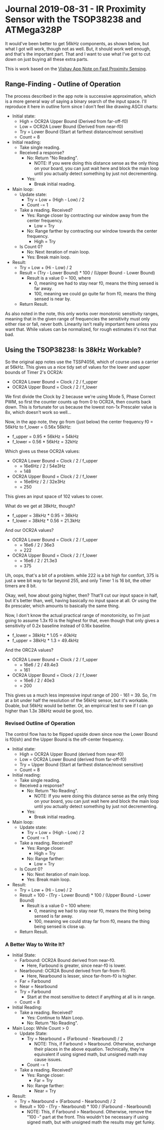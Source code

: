 Journal 2019-08-31 - IR Proximity Sensor with the TSOP38238 and ATMega328P
========

It would've been better to get 56kHz components, as shown below, but what I got will work, though not as well.  But, it should work well enough, and that's the important part.  That and I want to use what I've got to cut down on just buying all these extra parts.

This is work based on the [Vishay App Note on Fast Proximity Sensing](http://www.vishay.com/docs/82741/tssp4056sensor.pdf).



## Range-Finding - Outline of Operation

The process described in the app note is successive approximation, which is a more general way of saying a binary search of the input space.  I'll reproduce it here in outline form since I don't feel like drawing ASCII charts:

- Initial state:
    - High = OCR2A Upper Bound (Derived from far-off-f0)
    - Low = OCR2A Lower Bound (Derived from near-f0)
    - Try = Lower Bound (Start at farthest distance/most sensitive)
    - Count = 8
- Initial reading:
    - Take single reading.
    - Received a response?
        - No: Return "No Reading".
            - NOTE: If you were doing this distance sense as the only thing on your board, you can just wait here and block the main loop until you actually detect something by just not decrementing.
        - Yes:
            - Break initial reading.
- Main loop:
    - Update state:
        - Try = Low + (High - Low) / 2
        - Count -= 1
    - Take a reading.  Received?
        - Yes: Range closer by contracting our window away from the center frequency.
            - Low = Try
        - No: Range farther by contracting our window towards the center frequency.
            - High = Try
    - Is Count 0?
        - No: Next iteration of main loop.
        - Yes: Break main loop.
- Result:
    - Try = Low + (Hi - Low) / 2
    - Result = (Try - Lower Bound) * 100 / (Upper Bound - Lower Bound)
        - Result is a value 0 ~ 100, where
            - 0, meaning we had to stay near f0, means the thing sensed is far away.
            - 100, meaning we could go quite far from f0, means the thing sensed is near by.
    - Return Result.

As also noted in the note, this only works over monotonic sensitivity ranges, meaning that in the given range of frequencies the sensitivity must only either rise or fall, never both.  Linearity isn't really important here unless you want that.  While values can be normalized, for rough estimates it's not that bad.



## Using the TSOP38238: Is 38kHz Workable?

So the original app notes use the TSSP4056, which of course uses a carrier at 56kHz.  This gives us a nice tidy set of values for the lower and upper bounds of Timer 2's OCR2A:

- OCR2A Lower Bound = Clock / 2 / f_upper
- OCR2A Upper Bound = Clock / 2 / f_lower

We first divide the Clock by 2 because we're using Mode 5, Phase Correct PWM, so first the counter counts up from 0 to OCR2A, then counts back down.  This is fortunate for us because the lowest non-1x Prescaler value is 8x, which doesn't work so well...

Now, in the app note, they go from (just below) the center frequency f0 = 56kHz to f_lower = 0.56x 56kHz:

- f_upper = 0.95 * 56kHz = 54kHz
- f_lower = 0.56 * 56kHz = 32kHz

Which gives us these OCR2A values:

- OCR2A Lower Bound = Clock / 2 / f_upper
    - = 16e6Hz / 2 / 54e3Hz
    - = 148
- OCR2A Upper Bound = Clock / 2 / f_lower
    - = 16e6Hz / 2 / 32e3Hz
    - = 250

This gives an input space of 102 values to cover.

What do we get at 38kHz, though?

- f_upper = 38kHz * 0.95 = 36kHz
- f_lower = 38kHz * 0.56 = 21.3kHz

And our OCR2A values?

- OCR2A Lower Bound = Clock / 2 / f_upper
    - = 16e6 / 2 / 36e3
    - = 222
- OCR2A Upper Bound = Clock / 2 / f_lower
    - = 16e6 / 2 / 21.3e3
    - = 375

Uh, oops, that's a bit of a problem.  while 222 is a bit high for comfort, 375 is just a wee bit way to far beyond 255, and only Timer 1 is 16 bit, the other timers are 8 bit.

Okay, well, how about going higher, then?  That'll cut our input space in half, but it's better than, well, having basically no input space at all.  Or using the 8x prescaler, which amounts to basically the same thing.

Now, I don't know the actual practical range of monotonicity, so I'm just going to assume 1.3x f0 is the highest for that, even though that only gives a sensitivity of 0.2x baseline instead of 0.16x baseline.

- f_lower = 38kHz * 1.05 = 40kHz
- f_upper = 38kHz * 1.3 = 49.4kHz

And the ORC2A values?

- OCR2A Lower Bound = Clock / 2 / f_upper
    - = 16e6 / 2 / 49.4e3
    - = 161
- OCR2A Upper Bound = Clock / 2 / f_lower
    - = 16e6 / 2 / 40e3
    - = 200

This gives us a much less impressive input range of 200 - 161 = 39.  So, I'm at a bit under half the resolution of the 56kHz sensor, but it's workable.  Doable, but 56kHz would be better.  Or, an empirical test to see if I can go higher than 1.3x 38kHz would be good, too.


### Revised Outline of Operation

The control flow has to be flipped upside down since now the Lower Bound is f0(ish) and the Upper Bound is the off-center frequency.

- Initial state:
    - High = OCR2A Upper Bound (derived from near-f0)
    - Low = OCR2A Lower Bound (derived from far-off-f0)
    - Try = Upper Bound (Start at farthest distance/most sensitive)
    - Count = 8
- Initial reading:
    - Take single reading.
    - Received a response?
        - No: Return "No Reading".
            - NOTE: If you were doing this distance sense as the only thing on your board, you can just wait here and block the main loop until you actually detect something by just not decrementing.
        - Yes:
            - Break initial reading.
- Main loop:
    - Update state:
        - Try = Low + (High - Low) / 2
        - Count -= 1
    - Take a reading.  Received?
        - Yes: Range closer:
            - High = Try
        - No: Range farther:
            - Low = Try
    - Is Count 0?
        - No: Next iteration of main loop.
        - Yes: Break main loop.
- Result:
    - Try = Low + (Hi - Low) / 2
    - Result = 100 - (Try - Lower Bound) * 100 / (Upper Bound - Lower Bound)
        - Result is a value 0 ~ 100 where:
            - 0, meaning we had to stay near f0, means the thing being sensed is far away.
            - 100, meaning we could stray far from f0, means the thing being sensed is close up.
    - Return Result.


### A Better Way to Write It?

- Initial State:
    - Farbound: OCR2A Bound derived from near-f0.
        - Here, Farbound is greater, since near-f0 is lower.
    - Nearbound: OCR2A Bound derived from far-from-f0.
        - Here, Nearbound is lesser, since far-from-f0 is higher.
    - Far = Farbound
    - Near = Nearbound
    - Try = Farbound
        - Start at the most sensitive to detect if anything at all is in range.
    - Count = 8
- Initial Reading:
    - Take a reading.  Received?
        - Yes: Continue to Main Loop.
        - No: Return "No Reading".
- Main Loop: While Count > 0
    - Update State:
        - Try = Nearbound + (Farbound - Nearbound) / 2
            - NOTE: This, if Farbound > Nearbound.  Otherwise, exchange their places in the above equation.  Technically, they're equivalent if using signed math, but unsigned math may cause issues.
        - Count -= 1
    - Take a reading.  Received?
        - Yes: Range closer:
            - Far = Try
        - No: Range farther:
            - Near = Try
- Result:
    - Try = Nearbound + (Farbound - Nearbound) / 2
    - Result = 100 - (Try - Nearbound) * 100 / (Farbound - Nearbound)
        - NOTE: This, if Farbound > Nearbound.  Otherwise, remove the "100 -" part at the front.  This wouldn't be necessary if using signed math, but with unsigned math the results may get funky.
